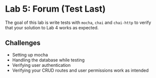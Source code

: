 
# Lab 5: Forum (Test Last)

The goal of this lab is write tests with `mocha`, `chai` and `chai-http` to verify that your solution to Lab 4 works as expected.

## Challenges

* Setting up mocha
* Handling the database while testing
* Verifying user authentication
* Verifying your CRUD routes and user permissions work as intended